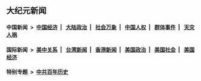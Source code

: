 ## 大纪元新闻

#### 中国新闻 &nbsp;>&nbsp; [中国经济](indexes/ncid283/README.md?09200445) &nbsp;| &nbsp; [大陆政治](indexes/ncid277/README.md?09200445) &nbsp;| &nbsp; [社会万象](indexes/ncid282/README.md?09200445) &nbsp;| &nbsp; [中国人权](indexes/ncid278/README.md?09200445) &nbsp;| &nbsp; [群体事件](indexes/ncid279/README.md?09200445) &nbsp;| &nbsp; [天灾人祸](indexes/ncid280/README.md?09200445)

#### 国际新闻 &nbsp;>&nbsp; [美中关系](indexes/nf1412576/README.md?09200445) &nbsp;| &nbsp; [台湾新闻](indexes/ncid1349361/README.md?09200445) &nbsp;| &nbsp; [香港新闻](indexes/ncid1349362/README.md?09200445) &nbsp;| &nbsp; [美国政治](indexes/ncid1078159/README.md?09200445) &nbsp;| &nbsp; [美国社会](indexes/ncid1078160/README.md?09200445) &nbsp;| &nbsp; [美国经济](indexes/ncid1078158/README.md?09200445)

#### 特别专题 &nbsp;>&nbsp; [中共百年历史](https://github.com/epoch-news/epoch-special/blob/master/README.md?09200445)  
